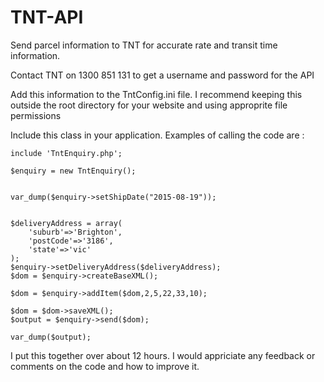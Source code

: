 # TNT-API
Send parcel information to TNT for accurate rate and transit time information.

Contact TNT on 1300 851 131 to get a username and password for the API

Add this information to the TntConfig.ini file.  I recommend keeping this outside the root directory
for your website and using approprite file permissions

Include this class in your application.  Examples of calling the code are :


    include 'TntEnquiry.php';

    $enquiry = new TntEnquiry();


    var_dump($enquiry->setShipDate("2015-08-19"));


    $deliveryAddress = array(
        'suburb'=>'Brighton',
        'postCode'=>'3186',
        'state'=>'vic'
    );
    $enquiry->setDeliveryAddress($deliveryAddress);
    $dom = $enquiry->createBaseXML();

    $dom = $enquiry->addItem($dom,2,5,22,33,10);
  
    $dom = $dom->saveXML();
    $output = $enquiry->send($dom);

    var_dump($output);


I put this together over about 12 hours.  I would appriciate any feedback or comments on the code and how to improve it.
